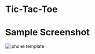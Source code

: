# Tic-Tac-Toe
# Sample Screenshot

![iphone template](https://user-images.githubusercontent.com/52460466/95708944-371b9f80-0c7b-11eb-8304-a618fda36756.png)
